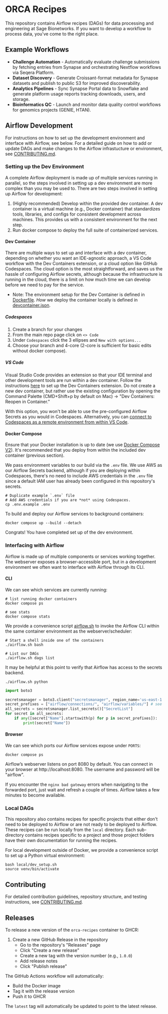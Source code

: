 # ORCA Recipes

This repository contains Airflow recipes (DAGs) for data processing and engineering at Sage Bionetworks. If you want to develop a workflow to process data, you've come to the right place.

## Example Workflows

- **Challenge Automation** - Automatically evaluate challenge submissions by fetching entries from Synapse and orchestrating Nextflow workflows via Seqera Platform.
- **Dataset Discovery** - Generate Croissant-format metadata for Synapse datasets and publish to public S3 for improved discoverability.
- **Analytics Pipelines** - Sync Synapse Portal data to Snowflake and generate platform usage reports tracking downloads, users, and storage.
- **Bioinformatics QC** - Launch and monitor data quality control workflows for genomics projects (GENIE, HTAN).

## Airflow Development

For instructions on how to set up the development environment and interface with Airflow, see below. For a detailed guide on how to add or update DAGs and make changes to the Airflow infrastucture or environment, see [CONTRIBUTING.md](./CONTRIBUTING.md).

### Setting up the Dev Environment 

A complete Airflow deployment is made up of multiple services running in parallel, so the steps involved in setting up a dev environment are more complex than you may be used to. There are two steps involved in setting up Airflow for development:

1. (Highly recommended) Develop within the provided dev container. A dev container is a virtual machine (e.g., Docker container) that standardizes tools, libraries, and configs for consistent development across machines. This provides us with a consistent environment for the next step.
2. Run docker compose to deploy the full suite of containerized services.

#### Dev Container

There are multiple ways to set up and interface with a dev container, depending on whether you want an IDE-agnostic approach, a VS Code workflow with the Dev Containers extension, or a cloud option like GitHub Codespaces. The cloud option is the most straightforward, and saves us the hassle of configuring Airflow secrets, although because the infrastructure is running in the cloud, there is a limit on how much time we can develop before we need to pay for the service. 

* Note: The environment setup for the Dev Container is defined in [Dockerfile](./Dockerfile). _How_ we deploy the container locally is defined in [devcontainer.json](.devcontainer/devcontainer.json).

##### Codespaces

1. Create a branch for your changes
2. From the main repo page click on `<> Code`
3. Under `Codespaces` click the 3 ellipses and `New with options...`
4. Choose your branch and 4-core (2-core is sufficient for basic edits without docker compose).

##### VS Code

Visual Studio Code provides an extension so that your IDE terminal and other development tools are run within a dev container. Follow the instructions [here](https://code.visualstudio.com/docs/devcontainers/tutorial) to set up the Dev Containers extension. Do not create a new dev container, but rather use the existing configuration by opening the Command Palette (CMD+Shift+p by default on Mac) → "Dev Containers: Reopen in Container."

With this option, you won't be able to use the pre-configured Airflow Secrets as you would in Codespaces. Alternatively, you can [connect to Codespaces as a remote environment from within VS Code](https://docs.github.com/en/codespaces/developing-in-a-codespace/using-github-codespaces-in-visual-studio-code).

#### Docker Compose

Ensure that your Docker installation is up to date (we use [Docker Compose V2](https://docs.docker.com/compose/compose-v2/)). It's recommended that you deploy from within the included dev container (previous section).

We pass environment variables to our build via the `.env` file. We use AWS as our Airflow Secrets backend, although if you are deploying within Codespaces, there's no need to include AWS credentials in the `.env` file since a default IAM user has already been configured in this repository's secrets.

```console
# Duplicate example `.env` file
# Add AWS credentials if you are *not* using Codespaces.
cp .env.example .env
```

To build and deploy our Airflow services to background containers:

```console
docker compose up --build --detach
```

Congrats! You have completed set up of the dev environment.

### Interfacing with Airflow

Airflow is made up of multiple components or services working together. The webserver exposes a browser-accessible port, but in a development environment we often want to interface with Airflow through its CLI.

#### CLI

We can see which services are currently running:
```console
# list running docker containers
docker compose ps

# see stats
docker compose stats
```

We provide a convenience script [airflow.sh](./airflow.sh) to invoke the Airflow CLI within the same container environment as the webserver/scheduler:

```console
# Start a shell inside one of the containers
./airflow.sh bash

# List our DAGs
./airflow.sh dags list
```

It may be helpful at this point to verify that Airflow has access to the secrets backend.
```console
./airflow.sh python
```
```python
import boto3

secretsmanager = boto3.client("secretsmanager", region_name='us-east-1')
secret_prefixes = ["airflow/connections/", "airflow/variables/"] # see secrets.backend_kwargs in airflow.cfg
all_secrets = secretsmanager.list_secrets()["SecretList"]
for secret in all_secrets:
    if any([secret["Name"].startswith(p) for p in secret_prefixes]):
        print(secret["Name"])
```

#### Browser

We can see which ports our Airflow services expose under `PORTS`:
```
docker compose ps
```

Airflow’s webserver listens on port 8080 by default. You can connect in your browser at http://localhost:8080. The username and password will be "airflow".

If you encounter the `nginx bad gateway` errors when navigating to the forwarded port, just wait and refresh a couple of times. Airflow takes a few minutes to become available.

### Local DAGs

This repository also contains recipes for specific projects that either don't need to be deployed to Airflow or are not ready to be deployed to Airflow. These recipes can be run locally from the `local` directory. Each sub-directory contains recipes specific to a project and those project folders have their own documentation for running the recipes.

For local development outside of Docker, we provide a convenience script to set up a Python virtual environment:

```console
bash local/dev_setup.sh
source venv/bin/activate
```

## Contributing

For detailed contribution guidelines, repository structure, and testing instructions, see [CONTRIBUTING.md](CONTRIBUTING.md).

## Releases

To release a new version of the `orca-recipes` container to GHCR:

1. Create a new GitHub Release in the repository
   - Go to the repository's "Releases" page
   - Click "Create a new release"
   - Create a new tag with the version number (e.g., `1.0.0`)
   - Add release notes
   - Click "Publish release"

The GitHub Actions workflow will automatically:
- Build the Docker image
- Tag it with the release version
- Push it to GHCR

The `latest` tag will automatically be updated to point to the latest release.
